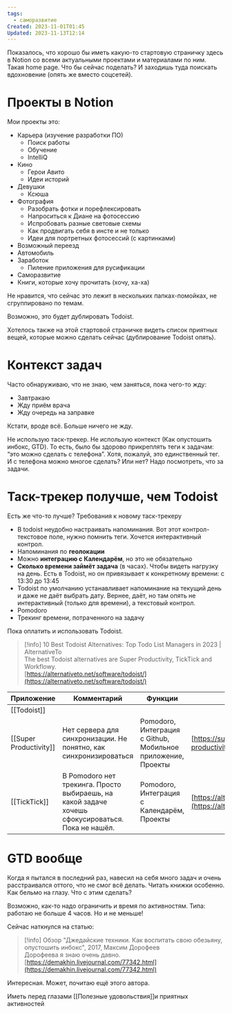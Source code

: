 ```yaml
---
tags:
  - саморазвитие
Created: 2023-11-01T01:45
Updated: 2023-11-13T12:14
---
```

Показалось, что хорошо бы иметь какую-то стартовую страничку здесь в Notion со всеми актуальными проектами и материалами по ним. Такая home page. Что бы сейчас поделать? И заходишь туда поискать вдохновение (опять же вместо соцсетей).

# Проекты в Notion

Мои проекты это:

- Карьера (изучение разработки ПО)
    - Поиск работы
    - Обучение
    - IntelliQ
- Кино
    - Герои Авито
    - Идеи историй
- Девушки
    - Ксюша
- Фотография
    - Разобрать фотки и порефлексировать
    - Напроситься к Диане на фотосессию
    - Испробовать разные световые схемы
    - Как продвигать себя в инсте и не только
    - Идеи для портретных фотосессий (с картинками)
- Возможный переезд
- Автомобиль
- Заработок
    - Пиление приложения для русификации
- Саморазвитие
- Книги, которые хочу прочитать (хочу, ха-ха)

Не нравится, что сейчас это лежит в нескольких папках-помойках, не сгруппировано по темам.

Возможно, это будет дублировать Todoist.

Хотелось также на этой стартовой страничке видеть список приятных вещей, которые можно сделать сейчас (дублирование Todoist опять).

# Контекст задач

Часто обнаруживаю, что не знаю, чем заняться, пока чего-то жду:

- Завтракаю
- Жду приём врача
- Жду очередь на заправке

Кстати, вроде всё. Больше ничего не жду.

Не использую таск-трекер. Не использую контекст (Как опустошить инбокс, GTD). То есть, было бы здорово прикреплять теги к задачам: “это можно сделать с телефона”. Хотя, пожалуй, это единственный тег. И с телефона можно многое сделать? Или нет? Надо посмотреть, что за задачи.

# Таск-трекер получше, чем Todoist

Есть же что-то лучше? Требования к новому таск-трекеру

- В todoist неудобно настраивать напоминания. Вот этот контрол-текстовое поле, нужно помнить теги. Хочется интерактивный контрол.
- Напоминания по **геолокации**
- Можно **интеграцию с Календарём**, но это не обязательно
- **Сколько времени займёт задача** (в часах). Чтобы видеть нагрузку на день. Есть в Todoist, но он привязывает к конкретному времени: с 13:30 до 13:45
- Todoist по умолчанию устанавливает напоминание на текущий день и даже не даёт выбрать дату. Вернее, даёт, но там опять не интерактивный (только для времени), а текстовый контрол.
- Pomodoro
- Трекинг времени, потраченного на задачу

Пока оплатить и использовать Todoist.

> [!info] 10 Best Todoist Alternatives: Top Todo List Managers in 2023 | AlternativeTo  
> The best Todoist alternatives are Super Productivity, TickTick and Workflowy.  
> [https://alternativeto.net/software/todoist/](https://alternativeto.net/software/todoist/)  

|Приложение|Комментарий|Функции|URL|
|---|---|---|---|
|[[Todoist]]||||
|[[Super Productivity]]|Нет сервера для синхронизации. Не понятно, как синхронизироваться|Pomodoro, Интеграция с Github, Мобильное приложение, Проекты|[https://super-productivity.com/](https://super-productivity.com/)|
|[[TickTick]]|В Pomodoro нет трекинга. Просто выбираешь, на какой задаче хочешь сфокусироваться. Пока не нашёл.|Pomodoro, Интеграция с Календарём, Проекты|[https://alternativeto.net/software/ticktick/about/](https://alternativeto.net/software/ticktick/about/)|

  
  

# GTD вообще

Когда я пытался в последний раз, навесил на себя много задач и очень расстраивался оттого, что не смог всё делать. Читать книжки особенно. Как бельмо на глазу. Что с этим сделать?

Возможно, как-то надо ограничить и время по активностям. Типа: работаю не больше 4 часов. Но и не меньше!

Сейчас наткнулся на статью:

> [!info] Обзор "Джедайские техники. Как воспитать свою обезьяну, опустошить инбокс", 2017, Максим Дорофеев  
> Дорофеева я знаю очень давно.  
> [https://demakhin.livejournal.com/77342.html](https://demakhin.livejournal.com/77342.html)  

Интересная. Может, почитаю ещё этого автора.

Иметь перед глазами [[Полезные удовольствия]]и приятных активностей
